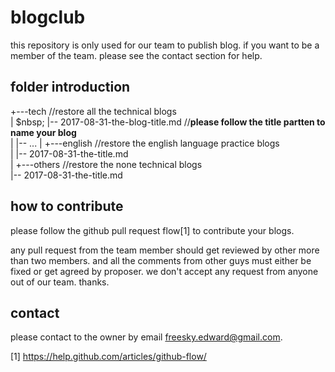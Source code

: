 # blogclub
this repository is only used for our team to publish blog. if you want to be a member of the team. please see the contact section for help.

## folder introduction

+---tech          //restore all the technical blogs   
|&nbsp;$nbsp;  |-- 2017-08-31-the-blog-title.md    //**please follow the title partten to name your blog**   
|   |-- ... 
|
+---english         //restore the english language practice blogs   
|   |-- 2017-08-31-the-title.md   
|
+---others         //restore the none technical blogs   
    |-- 2017-08-31-the-title.md   
    
## how to contribute

please follow the github pull request flow[1] to contribute your blogs.

any pull request from the team member should get reviewed by other more than two members. and all the comments from other guys must either
be fixed or get agreed by proposer. 
we don't accept any request from anyone out of our team. thanks.


## contact

please contact to the owner by email freesky.edward@gmail.com.

[1] https://help.github.com/articles/github-flow/
